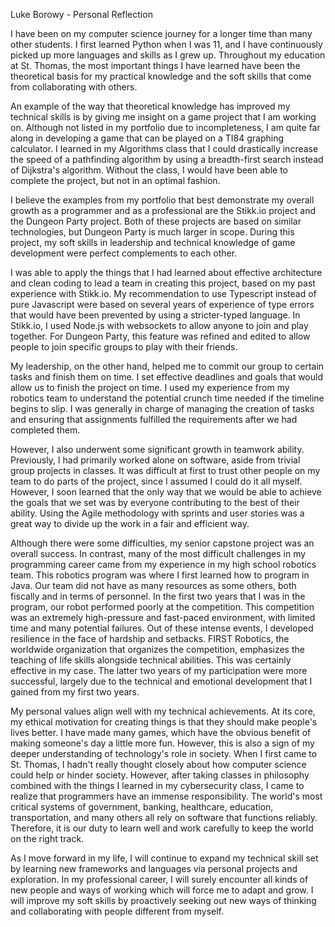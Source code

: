 Luke Borowy - Personal Reflection

I have been on my computer science journey for a longer time than many other students. I first learned Python when I was 11, and I have continuously picked up more languages and skills as I grew up. Throughout my education at St. Thomas, the most important things I have learned have been the theoretical basis for my practical knowledge and the soft skills that come from collaborating with others.

An example of the way that theoretical knowledge has improved my technical skills is by giving me insight on a game project that I am working on. Although not listed in my portfolio due to incompleteness, I am quite far along in developing a game that can be played on a TI84 graphing calculator. I learned in my Algorithms class that I could drastically increase the speed of a pathfinding algorithm by using a breadth-first search instead of Dijkstra's algorithm. Without the class, I would have been able to complete the project, but not in an optimal fashion. 

I believe the examples from my portfolio that best demonstrate my overall growth as a programmer and as a professional are the Stikk.io project and the Dungeon Party project. Both of these projects are based on similar technologies, but Dungeon Party is much larger in scope. During this project, my soft skills in leadership and technical knowledge of game development were perfect complements to each other. 

I was able to apply the things that I had learned about effective architecture and clean coding to lead a team in creating this project, based on my past experience with Stikk.io. My recommendation to use Typescript instead of pure Javascript were based on several years of experience of type errors that would have been prevented by using a stricter-typed language. In Stikk.io, I used Node.js with websockets to allow anyone to join and play together. For Dungeon Party, this feature was refined and edited to allow people to join specific groups to play with their friends. 

My leadership, on the other hand, helped me to commit our group to certain tasks and finish them on time. I set effective deadlines and goals that would allow us to finish the project on time. I used my experience from my robotics team to understand the potential crunch time needed if the timeline begins to slip. I was generally in charge of managing the creation of tasks and ensuring that assignments fulfilled the requirements after we had completed them. 

However, I also underwent some significant growth in teamwork ability. Previously, I had primarily worked alone on software, aside from trivial group projects in classes. It was difficult at first to trust other people on my team to do parts of the project, since I assumed I could do it all myself. However, I soon learned that the only way that we would be able to achieve the goals that we set was by everyone contributing to the best of their ability. Using the Agile methodology with sprints and user stories was a great way to divide up the work in a fair and efficient way. 

Although there were some difficulties, my senior capstone project was an overall success. In contrast, many of the most difficult challenges in my programming career came from my experience in my high school robotics team. This robotics program was where I first learned how to program in Java. Our team did not have as many resources as some others, both fiscally and in terms of personnel. In the first two years that I was in the program, our robot performed poorly at the competition. This competition was an extremely high-pressure and fast-paced environment, with limited time and many potential failures. Out of these intense events, I developed resilience in the face of hardship and setbacks. FIRST Robotics, the worldwide organization that organizes the competition, emphasizes the teaching of life skills alongside technical abilities. This was certainly effective in my case. The latter two years of my participation were more successful, largely due to the technical and emotional development that I gained from my first two years.

My personal values align well with my technical achievements. At its core, my ethical motivation for creating things is that they should make people's lives better. I have made many games, which have the obvious benefit of making someone's day a little more fun. However, this is also a sign of my deeper understanding of technology's role in society. When I first came to St. Thomas, I hadn't really thought closely about how computer science could help or hinder society. However, after taking classes in philosophy combined with the things I learned in my cybersecurity class, I came to realize that programmers have an immense responsibility. The world's most critical systems of government, banking, healthcare, education, transportation, and many others all rely on software that functions reliably. Therefore, it is our duty to learn well and work carefully to keep the world on the right track.

As I move forward in my life, I will continue to expand my technical skill set by learning new frameworks and languages via personal projects and exploration. In my professional career, I will surely encounter all kinds of new people and ways of working which will force me to adapt and grow. I will improve my soft skills by proactively seeking out new ways of thinking and collaborating with people different from myself. 




